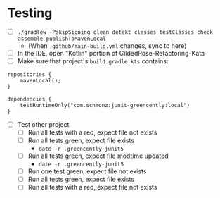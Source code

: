 # Testing

- [ ] `./gradlew -PskipSigning clean detekt classes testClasses check assemble publishToMavenLocal`
  - (When `.github/main-build.yml` changes, sync to here)
- [ ] In the IDE, open "Kotlin" portion of GildedRose-Refactoring-Kata
- [ ] Make sure that project's `build.gradle.kts` contains:
```
repositories {
	mavenLocal();
}

dependencies {
	testRuntimeOnly("com.schmonz:junit-greencently:local")
}
```
- [ ] Test other project
  - [ ] Run all tests with a red, expect file not exists
  - [ ] Run all tests green, expect file exists
    - `date -r .greencently-junit5`
  - [ ] Run all tests green, expect file modtime updated
    - `date -r .greencently-junit5`
  - [ ] Run one test green, expect file not exists
  - [ ] Run all tests green, expect file exists
  - [ ] Run all tests with a red, expect file not exists
